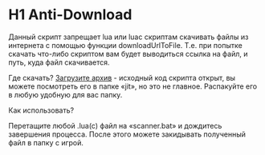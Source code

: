 # H1 Anti-Download

Данный скрипт запрещает lua или luac скриптам скачивать файлы из интернета с помощью функции downloadUrlToFile. Т.е. при попытке скачать что-либо скриптом вам будет выводиться ссылка на файл, и путь, куда файл скачивается.

Где скачать?
[Загрузите архив](https://github.com/BlastHackRU/anti-download-lua/blob/main/luajit.zip) - исходный код скрипта открыт, вы можете посмотреть его в папке «jit», но это не главное. Распакуйте его в любую удобную для вас папку.

Как использовать?

Перетащите любой .lua(c) файл на «scanner.bat» и дождитесь завершения процесса.
После этого можете закидывать полученный файл в папку с игрой.
